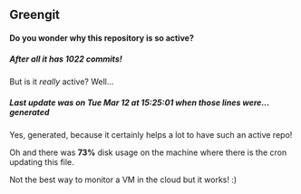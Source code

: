 ## Greengit

#### Do you wonder why this repository is so active?

##### After all it has 1022 commits!

But is it *really* active? Well...

##### Last update was on Tue Mar 12 at 15:25:01 when those lines were... generated

Yes, generated, because it certainly helps a lot to have such an active repo!

Oh and there was **73%** disk usage on the machine
where there is the cron updating this file.

Not the best way to monitor a VM in the cloud but it works! :)
